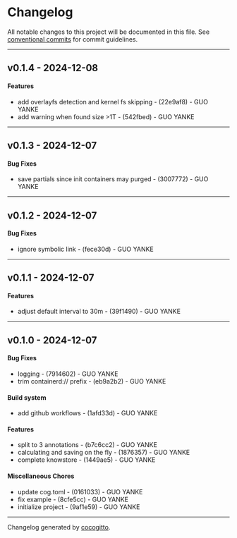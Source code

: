 # Changelog
All notable changes to this project will be documented in this file. See [conventional commits](https://www.conventionalcommits.org/) for commit guidelines.

- - -
## v0.1.4 - 2024-12-08
#### Features
- add overlayfs detection and kernel fs skipping - (22e9af8) - GUO YANKE
- add warning when found size >1T - (542fbed) - GUO YANKE

- - -

## v0.1.3 - 2024-12-07
#### Bug Fixes
- save partials since init containers may purged - (3007772) - GUO YANKE

- - -

## v0.1.2 - 2024-12-07
#### Bug Fixes
- ignore symbolic link - (fece30d) - GUO YANKE

- - -

## v0.1.1 - 2024-12-07
#### Features
- adjust default interval to 30m - (39f1490) - GUO YANKE

- - -

## v0.1.0 - 2024-12-07
#### Bug Fixes
- logging - (7914602) - GUO YANKE
- trim containerd:// prefix - (eb9a2b2) - GUO YANKE
#### Build system
- add github workflows - (1afd33d) - GUO YANKE
#### Features
- split to 3 annotations - (b7c6cc2) - GUO YANKE
- calculating and saving on the fly - (1876357) - GUO YANKE
- complete knowstore - (1449ae5) - GUO YANKE
#### Miscellaneous Chores
- update cog.toml - (0161033) - GUO YANKE
- fix example - (8cfe5cc) - GUO YANKE
- initialize project - (9af1e59) - GUO YANKE

- - -

Changelog generated by [cocogitto](https://github.com/cocogitto/cocogitto).